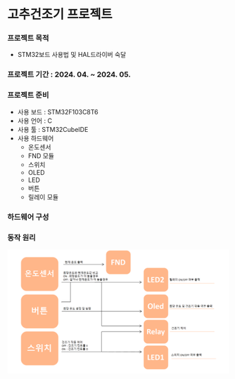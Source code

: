 # 고추건조기 프로젝트


### 프로젝트 목적
- STM32보드 사용법 및 HAL드라이버 숙달

### 프로젝트 기간 : 2024. 04. ~ 2024. 05.

### 프로젝트 준비
- 사용 보드 : STM32F103C8T6
- 사용 언어 : C
- 사용 툴 : STM32CubeIDE
- 사용 하드웨어
  - 온도센서
  - FND 모듈
  - 스위치
  - OLED
  - LED
  - 버튼
  - 릴레이 모듈

### 하드웨어 구성


### 동작 원리
![](https://github.com/MinsikYoon/STM_Project/blob/master/%EB%8F%99%EC%9E%91%EC%9B%90%EB%A6%AC.png)
 
